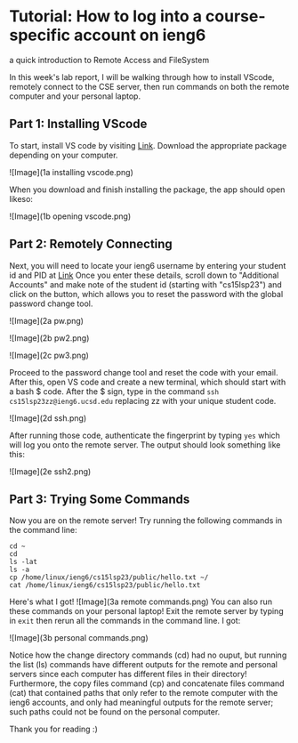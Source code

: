 # Tutorial: How to log into a course-specific account on ieng6
a quick introduction to Remote Access and FileSystem

In this week's lab report, I will be walking through how to install VScode, remotely connect to the CSE server, then run commands on both the remote computer and your personal laptop.

## Part 1: Installing VScode
To start, install VS code by visiting [Link](https://code.visualstudio.com/download). Download the appropriate package depending on your computer.

![Image](1a installing vscode.png)

When you download and finish installing the package, the app should open likeso:

![Image](1b opening vscode.png)

## Part 2: Remotely Connecting

Next, you will need to locate your ieng6 username by entering your student id and PID at [Link](https://sdacs.ucsd.edu/~icc/index.php)
Once you enter these details, scroll down to "Additional Accounts" and make note of the student id (starting with "cs15lsp23") and click on the button, which allows you to reset the password with the global password change tool.

![Image](2a pw.png)

![Image](2b pw2.png)

![Image](2c pw3.png)

Proceed to the password change tool and reset the code with your email. After this, open VS code and create a new terminal, which should start with a bash $ code. After the $ sign, type in the command `ssh cs15lsp23zz@ieng6.ucsd.edu` replacing zz with your unique student code.

![Image](2d ssh.png)

After running those code, authenticate the fingerprint by typing `yes` which will log you onto the remote server. The output should look something like this:

![Image](2e ssh2.png)

## Part 3: Trying Some Commands

Now you are on the remote server! Try running the following commands in the command line:

```
cd ~
cd
ls -lat
ls -a
cp /home/linux/ieng6/cs15lsp23/public/hello.txt ~/
cat /home/linux/ieng6/cs15lsp23/public/hello.txt
```

Here's what I got!
![Image](3a remote commands.png)
You can also run these commands on your personal laptop! Exit the remote server by typing in `exit` then rerun all the commands in the command line. I got:

![Image](3b personal commands.png)

Notice how the change directory commands (cd) had no ouput, but running the list (ls) commands have different outputs for the remote and personal servers since each computer has different files in their directory! Furthermore, the copy files command (cp) and concatenate files command (cat) that contained paths that only refer to the remote computer with the ieng6 accounts, and only had meaningful outputs for the remote server; such paths could not be found on the personal computer.

Thank you for reading :)
